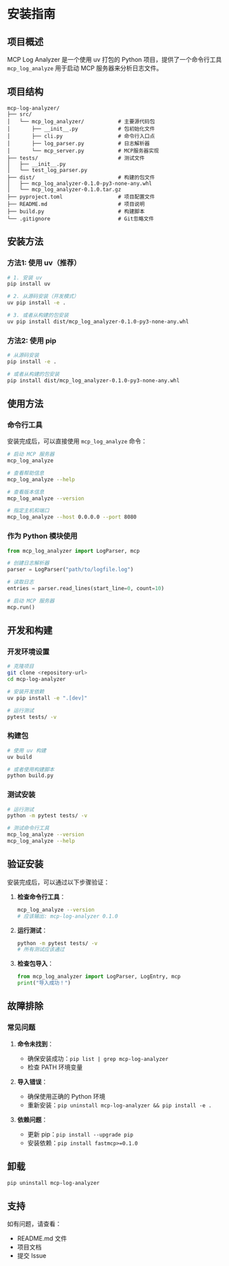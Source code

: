 # 安装指南

## 项目概述

MCP Log Analyzer 是一个使用 uv 打包的 Python 项目，提供了一个命令行工具 `mcp_log_analyze` 用于启动 MCP 服务器来分析日志文件。

## 项目结构

```
mcp-log-analyzer/
├── src/
│   └── mcp_log_analyzer/           # 主要源代码包
│       ├── __init__.py             # 包初始化文件
│       ├── cli.py                  # 命令行入口点
│       ├── log_parser.py           # 日志解析器
│       └── mcp_server.py           # MCP服务器实现
├── tests/                          # 测试文件
│   ├── __init__.py
│   └── test_log_parser.py
├── dist/                           # 构建的包文件
│   ├── mcp_log_analyzer-0.1.0-py3-none-any.whl
│   └── mcp_log_analyzer-0.1.0.tar.gz
├── pyproject.toml                  # 项目配置文件
├── README.md                       # 项目说明
├── build.py                        # 构建脚本
└── .gitignore                      # Git忽略文件
```

## 安装方法

### 方法1: 使用 uv（推荐）

```bash
# 1. 安装 uv
pip install uv

# 2. 从源码安装（开发模式）
uv pip install -e .

# 3. 或者从构建的包安装
uv pip install dist/mcp_log_analyzer-0.1.0-py3-none-any.whl
```

### 方法2: 使用 pip

```bash
# 从源码安装
pip install -e .

# 或者从构建的包安装
pip install dist/mcp_log_analyzer-0.1.0-py3-none-any.whl
```

## 使用方法

### 命令行工具

安装完成后，可以直接使用 `mcp_log_analyze` 命令：

```bash
# 启动 MCP 服务器
mcp_log_analyze

# 查看帮助信息
mcp_log_analyze --help

# 查看版本信息
mcp_log_analyze --version

# 指定主机和端口
mcp_log_analyze --host 0.0.0.0 --port 8080
```

### 作为 Python 模块使用

```python
from mcp_log_analyzer import LogParser, mcp

# 创建日志解析器
parser = LogParser("path/to/logfile.log")

# 读取日志
entries = parser.read_lines(start_line=0, count=10)

# 启动 MCP 服务器
mcp.run()
```

## 开发和构建

### 开发环境设置

```bash
# 克隆项目
git clone <repository-url>
cd mcp-log-analyzer

# 安装开发依赖
uv pip install -e ".[dev]"

# 运行测试
pytest tests/ -v
```

### 构建包

```bash
# 使用 uv 构建
uv build

# 或者使用构建脚本
python build.py
```

### 测试安装

```bash
# 运行测试
python -m pytest tests/ -v

# 测试命令行工具
mcp_log_analyze --version
mcp_log_analyze --help
```

## 验证安装

安装完成后，可以通过以下步骤验证：

1. **检查命令行工具**：
   ```bash
   mcp_log_analyze --version
   # 应该输出: mcp-log-analyzer 0.1.0
   ```

2. **运行测试**：
   ```bash
   python -m pytest tests/ -v
   # 所有测试应该通过
   ```

3. **检查包导入**：
   ```python
   from mcp_log_analyzer import LogParser, LogEntry, mcp
   print("导入成功！")
   ```

## 故障排除

### 常见问题

1. **命令未找到**：
   - 确保安装成功：`pip list | grep mcp-log-analyzer`
   - 检查 PATH 环境变量

2. **导入错误**：
   - 确保使用正确的 Python 环境
   - 重新安装：`pip uninstall mcp-log-analyzer && pip install -e .`

3. **依赖问题**：
   - 更新 pip：`pip install --upgrade pip`
   - 安装依赖：`pip install fastmcp>=0.1.0`

## 卸载

```bash
pip uninstall mcp-log-analyzer
```

## 支持

如有问题，请查看：
- README.md 文件
- 项目文档
- 提交 Issue